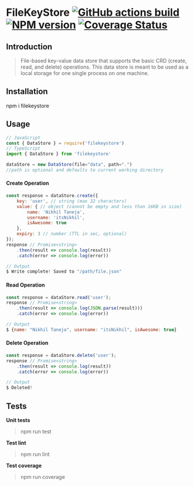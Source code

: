 # FileKeyStore [![GitHub actions build][build-image]][github-url] [![NPM version][npm-image]][npm-url] [![Coverage Status][coverage-image]][npm-url]


[npm-image]:      https://img.shields.io/npm/v/filekeystore.svg
[build-image]:    https://github.com/itsnikhil/filekeystore/workflows/CI%20Pipeline/badge.svg
[build-image]:    https://github.com/itsnikhil/filekeystore/workflows/CI%20Pipeline/badge.svg
[coverage-image]: https://coveralls.io/repos/github/itsnikhil/filekeystore/badge.svg?branch=master
[npm-url]:        https://npmjs.org/package/filekeystore
[github-url]:     https://github.com/itsnikhil/filekeystore

## Introduction

> File-based key-value data store that supports the basic CRD (create, read, and delete) operations. This data store is meant to be used as a local storage for one single process on one machine.

## Installation

npm i filekeystore


## Usage
```js
// JavaScript
const { DataStore } = require('filekeystore')
// TypeScript
import { DataStore } from 'filekeystore'

dataStore = new DataStore(file="data", path=".") 
//path is optional and defaults to current working directory
```

#### Create Operation
```js
const response = dataStore.create({
    key: 'user', // string (max 32 characters)
    value: { // object (cannot be empty and less than 16KB in size)
        name: 'Nikhil Taneja',
        username: 'itsNikhil',
        isAwesome: true
    },
    expiry: 3 // number (TTL in sec, optional)
});
response // Promise<string>
    .then(result => console.log(result))
    .catch(error => console.log(error))

// Output
$ Write complete! Saved to "/path/file.json"
```

#### Read Operation
```js
const response = dataStore.read('user');
response // Promise<string>
    .then(result => console.log(JSON.parse(result)))
    .catch(error => console.log(error))

// Output
$ {name: "Nikhil Taneja", username: "itsNikhil", isAwesome: true}
```

#### Delete Operation
```js
const response = dataStore.delete('user');
response // Promise<string>
    .then(result => console.log(result))
    .catch(error => console.log(error))

// Output
$ Deleted!
```

## Tests

**Unit tests**
> npm run test

**Test lint**
> npm run lint

**Test coverage**
> npm run coverage
